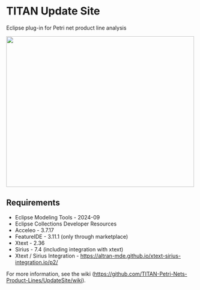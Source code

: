 # TITAN Update Site 
Eclipse plug-in for Petri net product line analysis

<img src="https://github.com/TITAN-Petri-Nets-Product-Lines/UpdateSite/blob/main/images/update-site-screenshot.png" width="500" height="400">

## Requirements
* Eclipse Modeling Tools - 2024-09
* Eclipse Collections Developer Resources 
* Acceleo - 3.7.17
* FeatureIDE - 3.11.1 (only through marketplace)
* Xtext - 2.36
* Sirius - 7.4 (including integration with xtext)
* Xtext / Sirius Integration - https://altran-mde.github.io/xtext-sirius-integration.io/p2/

For more information, see the wiki (https://github.com/TITAN-Petri-Nets-Product-Lines/UpdateSite/wiki).

